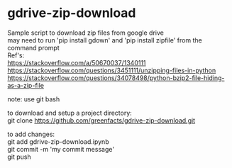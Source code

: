 # gdrive-zip-download  
Sample script to download zip files from google drive  
may need to run 'pip install gdown' and 'pip install zipfile' from the command prompt  
Ref's:  
https://stackoverflow.com/a/50670037/1340111  
https://stackoverflow.com/questions/3451111/unzipping-files-in-python  
https://stackoverflow.com/questions/34078498/python-bzip2-file-hiding-as-a-zip-file  

note: use git bash  

to download and setup a project directory:  
git clone https://github.com/greenfacts/gdrive-zip-download.git  

to add changes:  
git add gdrive-zip-download.ipynb  
git commit -m 'my commit message'  
git push  

